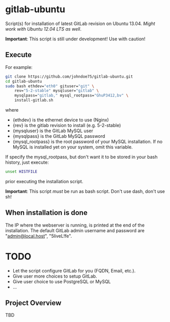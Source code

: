 # gitlab-ubuntu

Script(s) for installation of latest GitLab revision on Ubuntu 13.04.
_Might work with Ubuntu 12.04 LTS as well_.

**Important**: This script is still under development!  Use with caution!

## Execute

For example:

```bash
git clone https://github.com/johndoe75/gitlab-ubuntu.git
cd gitlab-ubuntu
sudo bash ethdev="eth0" gituser="git" \
	rev="5-2-stable" mysqluser="gitlab" \
	mysqlpass="gitlab," mysql_rootpass="GhuP3412,bv" \
	install-gitlab.sh
```
where

* {ethdev} is the ethernet device to use (Nginx)
* {rev} is the gitlab revision to install (e.g. 5-2-stable)
* {mysqluser} is the GitLab MySQL user
* {mysqlpass} is the GitLab MySQL password
* {mysql_rootpass} is the root password of your MySQL installation.  If no MySQL is installed yet on your system, omit this variable.

If specify the mysql_rootpass, but don't want it to be stored in your bash history, just execute:

```bash
unset HISTFILE
```
prior executing the installation script.

**Important**: This script *must* be run as bash script.  Don't use dash,
don't use sh!

## When installation is done

The IP where the webserver is running, is printed at the end of the installation.  The default GitLab admin username and password are "admin@local.host", "5liveL!fe".

# TODO

* Let the script configure GitLab for you (FQDN, Email, etc.).
* Give user more choices to setup GitLab.
* Give user choice to use PostgreSQL or MySQL
* …

## Project Overview

TBD
